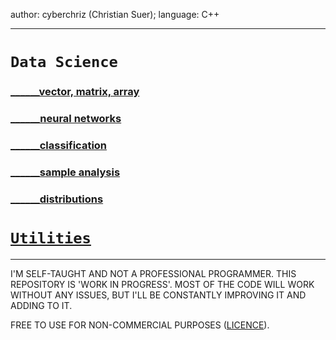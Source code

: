 author: cyberchriz (Christian Suer);
language: C++
___
# `Data Science`
### [______vector, matrix, array](DataScience/general/docs/array.md)
### [______neural networks](DataScience/neuralnet/docs/neuralnet.md)
### [______classification](DataScience/classification/docs/classification.md)
### [______sample analysis](DataScience/general/docs/sample.md)
### [______distributions](DataScience/distributions/docs/distributions.md)
# [`Utilities`](utilities/docs/utilities.md)
___
I'M SELF-TAUGHT AND NOT A PROFESSIONAL PROGRAMMER. THIS REPOSITORY IS 'WORK IN PROGRESS'.
MOST OF THE CODE WILL WORK WITHOUT ANY ISSUES, BUT I'LL BE CONSTANTLY IMPROVING IT AND ADDING TO IT.

FREE TO USE FOR NON-COMMERCIAL PURPOSES ([LICENCE](LICENSE)).